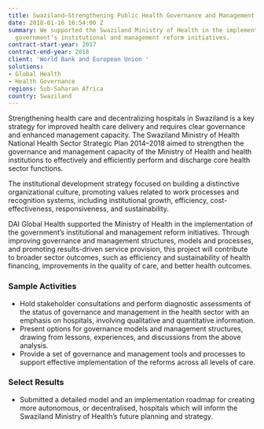 ```yaml
---
title: Swaziland—Strengthening Public Health Governance and Management Systems
date: 2018-01-16 16:54:00 Z
summary: We supported the Swaziland Ministry of Health in the implementation of the
  government’s institutional and management reform initiatives.
contract-start-year: 2017
contract-end-year: 2018
client: 'World Bank and European Union '
solutions:
- Global Health
- Health Governance
regions: Sub-Saharan Africa
country: Swaziland
---
```


Strengthening health care and decentralizing hospitals in Swaziland is a key strategy for improved health care delivery and requires clear governance and enhanced management capacity. The Swaziland Ministry of Health National Health Sector Strategic Plan 2014–2018 aimed to strengthen the governance and management capacity of the Ministry of Health and health institutions to effectively and efficiently perform and discharge core health sector functions.

The institutional development strategy focused on building a distinctive organizational culture, promoting values related to work processes and recognition systems, including institutional growth, efficiency, cost-effectiveness, responsiveness, and sustainability.

DAI Global Health supported the Ministry of Health in the implementation of the government’s institutional and management reform initiatives. Through improving governance and management structures, models and processes, and promoting results-driven service provision, this project will contribute to broader sector outcomes, such as efficiency and sustainability of health financing, improvements in the quality of care, and better health outcomes.

### Sample Activities

* Hold stakeholder consultations and perform diagnostic assessments of the status of governance and management in the health sector with an emphasis on hospitals, involving qualitative and quantitative information.
* Present options for governance models and management structures, drawing from lessons, experiences, and discussions from the above analysis.
* Provide a set of governance and management tools and processes to support effective implementation of the reforms across all levels of care.

### Select Results

* Submitted a detailed model and an implementation roadmap for creating more autonomous, or decentralised, hospitals which will inform the Swaziland Ministry of Health’s future planning and strategy.
